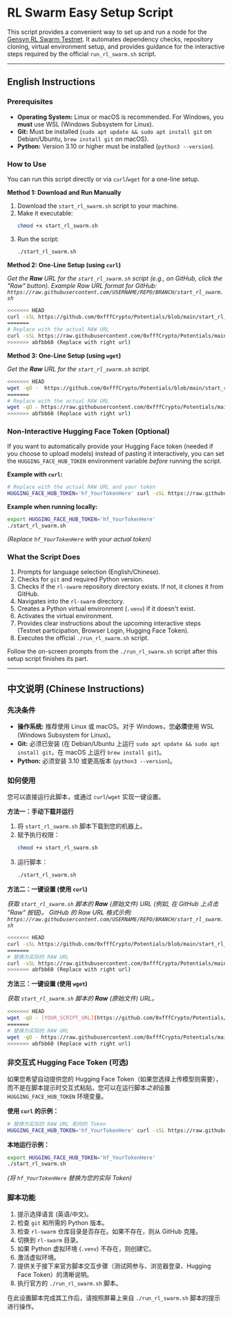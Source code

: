 # RL Swarm Easy Setup Script

This script provides a convenient way to set up and run a node for the [Gensyn RL Swarm Testnet](https://github.com/gensyn-ai/rl-swarm). It automates dependency checks, repository cloning, virtual environment setup, and provides guidance for the interactive steps required by the official `run_rl_swarm.sh` script.

---

## English Instructions

### Prerequisites

*   **Operating System:** Linux or macOS is recommended. For Windows, you **must** use WSL (Windows Subsystem for Linux).
*   **Git:** Must be installed (`sudo apt update && sudo apt install git` on Debian/Ubuntu, `brew install git` on macOS).
*   **Python:** Version 3.10 or higher must be installed (`python3 --version`).

### How to Use

You can run this script directly or via `curl`/`wget` for a one-line setup.

**Method 1: Download and Run Manually**

1.  Download the `start_rl_swarm.sh` script to your machine.
2.  Make it executable:
    ```bash
    chmod +x start_rl_swarm.sh
    ```
3.  Run the script:
    ```bash
    ./start_rl_swarm.sh
    ```

**Method 2: One-Line Setup (using `curl`)**

*Get the **Raw** URL for the `start_rl_swarm.sh` script (e.g., on GitHub, click the "Raw" button).*
*Example Raw URL format for GitHub: `https://raw.githubusercontent.com/USERNAME/REPO/BRANCH/start_rl_swarm.sh`*

```bash
<<<<<<< HEAD
curl -sSL https://github.com/0xfffCrypto/Potentials/blob/main/start_rl_swarm.sh | bash
=======
# Replace with the actual RAW URL
curl -sSL https://raw.githubusercontent.com/0xfffCrypto/Potentials/main/start_rl_swarm.sh | bash
>>>>>>> abfbb60 (Replace with right url)
```

**Method 3: One-Line Setup (using `wget`)**

*Get the **Raw** URL for the `start_rl_swarm.sh` script.*

```bash
<<<<<<< HEAD
wget -qO -  https://github.com/0xfffCrypto/Potentials/blob/main/start_rl_swarm.sh | bash
=======
# Replace with the actual RAW URL
wget -qO - https://raw.githubusercontent.com/0xfffCrypto/Potentials/main/start_rl_swarm.sh | bash
>>>>>>> abfbb60 (Replace with right url)
```

### Non-Interactive Hugging Face Token (Optional)

If you want to automatically provide your Hugging Face token (needed if you choose to upload models) instead of pasting it interactively, you can set the `HUGGING_FACE_HUB_TOKEN` environment variable *before* running the script.

**Example with `curl`:**

```bash
# Replace with the actual RAW URL and your token
HUGGING_FACE_HUB_TOKEN='hf_YourTokenHere' curl -sSL https://raw.githubusercontent.com/0xfffCrypto/Potentials/main/start_rl_swarm.sh | bash
```

**Example when running locally:**

```bash
export HUGGING_FACE_HUB_TOKEN='hf_YourTokenHere'
./start_rl_swarm.sh
```
*(Replace `hf_YourTokenHere` with your actual token)*

### What the Script Does

1.  Prompts for language selection (English/Chinese).
2.  Checks for `git` and required Python version.
3.  Checks if the `rl-swarm` repository directory exists. If not, it clones it from GitHub.
4.  Navigates into the `rl-swarm` directory.
5.  Creates a Python virtual environment (`.venv`) if it doesn't exist.
6.  Activates the virtual environment.
7.  Provides clear instructions about the upcoming interactive steps (Testnet participation, Browser Login, Hugging Face Token).
8.  Executes the official `./run_rl_swarm.sh` script.

Follow the on-screen prompts from the `./run_rl_swarm.sh` script after this setup script finishes its part.

---

## 中文说明 (Chinese Instructions)

### 先决条件

*   **操作系统:** 推荐使用 Linux 或 macOS。对于 Windows，您**必须**使用 WSL (Windows Subsystem for Linux)。
*   **Git:** 必须已安装 (在 Debian/Ubuntu 上运行 `sudo apt update && sudo apt install git`，在 macOS 上运行 `brew install git`)。
*   **Python:** 必须安装 3.10 或更高版本 (`python3 --version`)。

### 如何使用

您可以直接运行此脚本，或通过 `curl`/`wget` 实现一键设置。

**方法一：手动下载并运行**

1.  将 `start_rl_swarm.sh` 脚本下载到您的机器上。
2.  赋予执行权限：
    ```bash
    chmod +x start_rl_swarm.sh
    ```
3.  运行脚本：
    ```bash
    ./start_rl_swarm.sh
    ```

**方法二：一键设置 (使用 `curl`)**

*获取 `start_rl_swarm.sh` 脚本的 **Raw** (原始文件) URL (例如, 在 GitHub 上点击 "Raw" 按钮)。*
*GitHub 的 Raw URL 格式示例: `https://raw.githubusercontent.com/USERNAME/REPO/BRANCH/start_rl_swarm.sh`*

```bash
<<<<<<< HEAD
curl -sSL https://github.com/0xfffCrypto/Potentials/blob/main/start_rl_swarm.sh | bash
=======
# 替换为实际的 RAW URL
curl -sSL https://raw.githubusercontent.com/0xfffCrypto/Potentials/main/start_rl_swarm.sh | bash
>>>>>>> abfbb60 (Replace with right url)
```

**方法三：一键设置 (使用 `wget`)**

*获取 `start_rl_swarm.sh` 脚本的 **Raw** (原始文件) URL。*

```bash
<<<<<<< HEAD
wget -qO - [YOUR_SCRIPT_URL](https://github.com/0xfffCrypto/Potentials/blob/main/start_rl_swarm.sh) | bash
=======
# 替换为实际的 RAW URL
wget -qO - https://raw.githubusercontent.com/0xfffCrypto/Potentials/main/start_rl_swarm.sh | bash
>>>>>>> abfbb60 (Replace with right url)
```

### 非交互式 Hugging Face Token (可选)

如果您希望自动提供您的 Hugging Face Token（如果您选择上传模型则需要），而不是在脚本提示时交互式粘贴，您可以在运行脚本*之前*设置 `HUGGING_FACE_HUB_TOKEN` 环境变量。

**使用 `curl` 的示例：**

```bash
# 替换为实际的 RAW URL 和你的 Token
HUGGING_FACE_HUB_TOKEN='hf_YourTokenHere' curl -sSL https://raw.githubusercontent.com/0xfffCrypto/Potentials/main/start_rl_swarm.sh | bash
```

**本地运行示例：**

```bash
export HUGGING_FACE_HUB_TOKEN='hf_YourTokenHere'
./start_rl_swarm.sh
```
*(将 `hf_YourTokenHere` 替换为您的实际 Token)*

### 脚本功能

1.  提示选择语言 (英语/中文)。
2.  检查 `git` 和所需的 Python 版本。
3.  检查 `rl-swarm` 仓库目录是否存在。如果不存在，则从 GitHub 克隆。
4.  切换到 `rl-swarm` 目录。
5.  如果 Python 虚拟环境 (`.venv`) 不存在，则创建它。
6.  激活虚拟环境。
7.  提供关于接下来官方脚本交互步骤（测试网参与、浏览器登录、Hugging Face Token）的清晰说明。
8.  执行官方的 `./run_rl_swarm.sh` 脚本。

在此设置脚本完成其工作后，请按照屏幕上来自 `./run_rl_swarm.sh` 脚本的提示进行操作。
